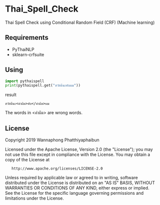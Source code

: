 # Thai_Spell_Check
Thai Spell Check using Conditional Random Field (CRF) (Machine learning)

## Requirements

- PyThaiNLP
- sklearn-crfsuite

## Using

```python
import pythaispell
print(pythaispell.get("สวัสดีนะคับผม"))
```
result 

```
สวัสดีนะ<คำผิด>คับ</คำผิด>ผม
```

The words in <คำผิด> are wrong words.

## License

   Copyright 2019 Wannaphong Phatthiyaphaibun

   Licensed under the Apache License, Version 2.0 (the "License");
   you may not use this file except in compliance with the License.
   You may obtain a copy of the License at

       http://www.apache.org/licenses/LICENSE-2.0

   Unless required by applicable law or agreed to in writing, software
   distributed under the License is distributed on an "AS IS" BASIS,
   WITHOUT WARRANTIES OR CONDITIONS OF ANY KIND, either express or implied.
   See the License for the specific language governing permissions and
limitations under the License.
